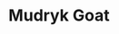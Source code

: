 ---
title: "Mudryk Goat"
description: "Mudryk is the GOAT!"
pubDate: 2023-04-24
heroImage: "/public/images/mudryk.jpg"
---
